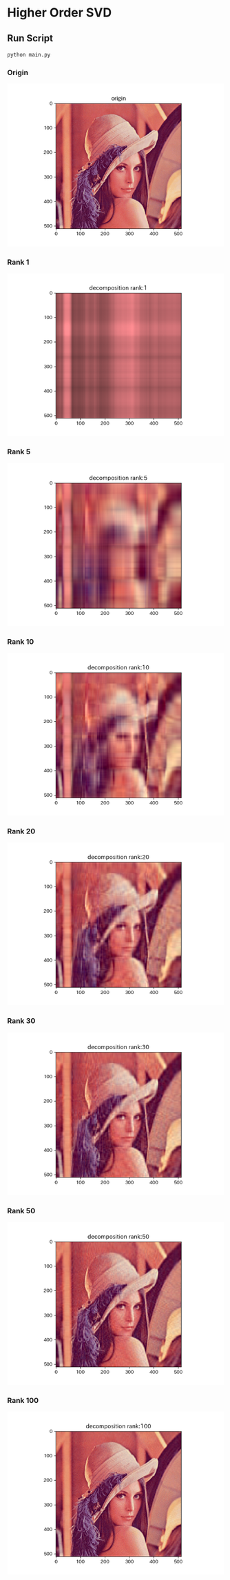 # Higher Order SVD

## Run Script

```sh
python main.py
```

### Origin

![Origin](./origin.png)

### Rank 1

![Rank1](./rank1.png)

### Rank 5

![Rank5](./rank5.png)

### Rank 10

![Rank10](./rank10.png)

### Rank 20

![Rank20](./rank20.png)

### Rank 30

![Rank30](./rank30.png)

### Rank 50

![Rank50](./rank50.png)

### Rank 100

![Rank100](./rank100.png)

